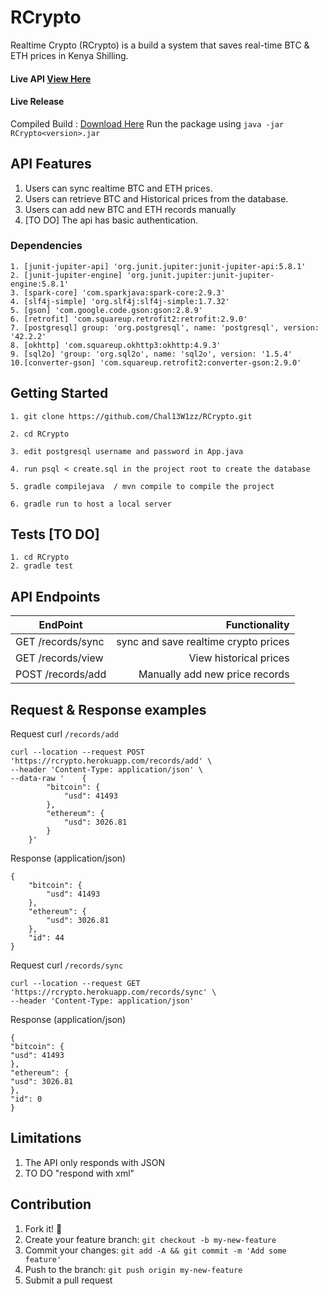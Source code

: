 # RCrypto
Realtime Crypto (RCrypto) is a build a system that saves real-time BTC &amp; ETH prices in Kenya Shilling.

#### Live API <a href="https://rcrypto.herokuapp.com/"> View Here </a>

#### Live Release
Compiled Build   : <a href="https://github.com/Chal13W1zz/RCrypto/releases">Download Here</a>
Run the package using `java -jar RCrypto<version>.jar`

## API Features

1. Users can sync realtime BTC and ETH prices.
2. Users can retrieve BTC and Historical prices from the database.
3. Users can add new BTC and ETH records manually
4. [TO DO] The api has basic authentication.

### Dependencies

    1. [junit-jupiter-api] 'org.junit.jupiter:junit-jupiter-api:5.8.1'
    2. [junit-jupiter-engine] 'org.junit.jupiter:junit-jupiter-engine:5.8.1'
    3. [spark-core] 'com.sparkjava:spark-core:2.9.3'
    4. [slf4j-simple] 'org.slf4j:slf4j-simple:1.7.32'
    5. [gson] 'com.google.code.gson:gson:2.8.9'
    6. [retrofit] 'com.squareup.retrofit2:retrofit:2.9.0' 
    7. [postgresql] group: 'org.postgresql', name: 'postgresql', version: '42.2.2'  
    8. [okhttp] 'com.squareup.okhttp3:okhttp:4.9.3'
    9. [sql2o] 'group: 'org.sql2o', name: 'sql2o', version: '1.5.4'
    10.[converter-gson] 'com.squareup.retrofit2:converter-gson:2.9.0'




## Getting Started <Local Build>

    1. git clone https://github.com/Chal13W1zz/RCrypto.git

    2. cd RCrypto

    3. edit postgresql username and password in App.java 

    4. run psql < create.sql in the project root to create the database

    5. gradle compilejava  / mvn compile to compile the project
     
    6. gradle run to host a local server


## Tests [TO DO]
    1. cd RCrypto
    2. gradle test

## API Endpoints


| EndPoint                                |   Functionality                      |
| --------------------------------------- | ------------------------------------:|
| GET /records/sync                       | sync and save realtime crypto prices |
| GET /records/view                       | View historical prices               |
| POST /records/add                       | Manually add new price records       |



## Request & Response examples
Request curl   `/records/add` 


```curl
curl --location --request POST 'https://rcrypto.herokuapp.com/records/add' \
--header 'Content-Type: application/json' \
--data-raw '    {
        "bitcoin": {
            "usd": 41493
        },
        "ethereum": {
            "usd": 3026.81
        }
    }'
```

Response (application/json)
```curl
{
    "bitcoin": {
        "usd": 41493
    },
    "ethereum": {
        "usd": 3026.81
    },
    "id": 44
}
```

Request curl   `/records/sync`

```curl
curl --location --request GET 'https://rcrypto.herokuapp.com/records/sync' \
--header 'Content-Type: application/json' 
```
Response (application/json)

```curl 
{
"bitcoin": {
"usd": 41493
},
"ethereum": {
"usd": 3026.81
},
"id": 0
}

```

## Limitations

1. The API only responds with JSON
2. TO DO "respond with xml"

## Contribution

1. Fork it! :fork_and_knife:
2. Create your feature branch: `git checkout -b my-new-feature`
3. Commit your changes: `git add -A && git commit -m 'Add some feature'`
4. Push to the branch: `git push origin my-new-feature`
5. Submit a pull request
